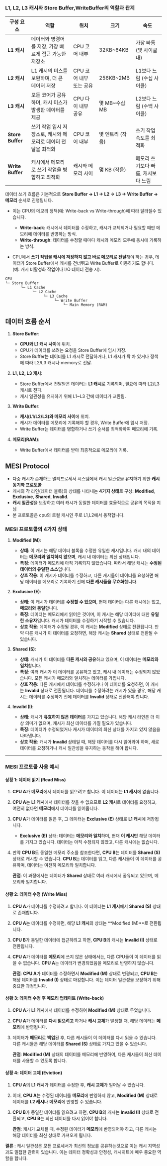 ###  **L1, L2, L3 캐시와 Store Buffer,WriteBuffer의 역할과 관계**

|**구성 요소**|**역할**|**위치**|**크기**|**속도**|
|---|---|---|---|---|
|**L1 캐시**|데이터와 명령어를 저장, 가장 빠르게 접근 가능한 저장소|CPU 코어 내부|32KB~64KB|가장 빠름 (몇 사이클 내)|
|**L2 캐시**|L1 캐시의 미스를 보완하며, 더 큰 데이터 저장|CPU 코어 내부 또는 공유|256KB~2MB|L1보다 느림 (수십 사이클)|
|**L3 캐시**|모든 코어가 공유하며, 캐시 미스가 발생한 데이터를 제공|CPU 다이 내부 공유|몇 MB~수십 MB|L2보다 느림 (수백 사이클)|
|**Store Buffer**|쓰기 작업 임시 저장소로, 캐시와 메모리로 데이터 전달을 최적화|CPU 코어 내부|몇 엔트리 (작음)|쓰기 작업 속도를 최적화|
|**Write Buffer**|캐시에서 메모리로 쓰기 작업을 병합하고 최적화|캐시와 메모리 사이|몇 KB (작음)|메모리 쓰기보다 빠름, 캐시보다 느림|
데이터 쓰기 흐름은 기본적으로 **Store Buffer → L1 → L2 → L3 → Write Buffer → 메모리** 순서로 진행됩니다.
- 이는 CPU의 메모리 정책(예: Write-back vs Write-through)에 따라 달라질수 있습니다.
    -  **Write-back**: 캐시에서 데이터를 수정하고, 캐시가 교체되거나 필요할 때만 메모리에 데이터를 반영하는 방식.
     - **Write-through**: 데이터를 수정할 때마다 캐시와 메모리 모두에 동시에 기록하는 방식.

- CPU에서 **쓰기 작업을 캐시에 저장하지 않고 바로 메모리로 전달**해야 하는 경우, 데이터가 Store Buffer에서 캐시를 건너뛰고 Write Buffer로 이동하기도 합니다. (예: 캐시 비활성화 작업이나 I/O 데이터 전송 시).
```
CPU 
└─ Store Buffer 
       └─ L1 Cache 
            └─ L2 Cache 
                 └─ L3 Cache 
                      └─ Write Buffer 
                          └─ Main Memory (RAM)
```
## **데이터 흐름 순서**

1. **Store Buffer**:
    
    - **CPU와 L1 캐시 사이**에 위치.
    - CPU가 데이터를 쓰려는 요청을 Store Buffer에 임시 저장.
    - Store Buffer는 데이터를 L1 캐시로 전달하거나, L1 캐시가 꽉 차 있거나 정책에 따라 L2/L3 캐시나 memory로 전달.
2. **L1, L2, L3 캐시**:
    
    - Store Buffer에서 전달받은 데이터는 **L1 캐시**로 기록되며, 필요에 따라 L2/L3 캐시로 전파.
    - 캐시 일관성을 유지하기 위해 L1~L3 간에 데이터가 교환됨.
3. **Write Buffer**:
    
    - **캐시(L1/L2/L3)와 메모리 사이**에 위치.
    - 캐시가 데이터를 메모리에 기록해야 할 경우, Write Buffer에 임시 저장.
    - Write Buffer는 데이터를 병합하거나 쓰기 순서를 최적화하여 메모리에 기록.
4. **메모리(RAM)**:
    
    - Write Buffer에서 데이터를 받아 최종적으로 메모리에 기록.


## MESI Protocol
- 다중 캐시가 존재하는 멀티프로세서 시스템에서 캐시 일관성을 유지하기 위한 **캐시 동기화 프로토콜**
- 캐시의 각 라인(데이터 블록)의 상태를 나타내는 **4가지 상태**로 구성: **Modified**, **Exclusive**, **Shared**, **Invalid**. 
-  **캐시 일관성**을 보장하고 여러 캐시가 동일한 데이터를 효율적으로 공유의 목적을 지님
- 본 프로토콜은 cpu의 로컬 캐시인 주로 L1,L2에서 동작합니다.
### **MESI 프로토콜의 4가지 상태**

1. **Modified (M)**:
    
    - **상태**: 이 캐시는 해당 데이터 블록을 수정한 유일한 캐시입니다. 캐시 내의 데이터는 **메모리와 일치하지 않으며**, 캐시 내 데이터는 최신 상태입니다.
    - **특징**: 데이터가 메모리에 아직 기록되지 않았습니다. 따라서 해당 캐시는 **수정된 데이터의 유일한 소스**입니다.
    - **상호 작용**: 이 캐시가 데이터를 수정하고, 다른 캐시들이 데이터를 요청하면 해당 데이터를 메모리로 기록하기 전에 **다른 캐시들을 무효화**합니다.
2. **Exclusive (E)**:
    
    - **상태**: 이 캐시가 데이터를 **수정할 수 있으며**, 현재 데이터는 다른 캐시에는 없고, **메모리와 동일**합니다.
    - **특징**: 데이터는 메모리에서 읽어온 것이며, 이 캐시는 해당 데이터에 대한 **유일한 소유자**입니다. 캐시가 데이터를 수정하기 시작할 수 있습니다.
    - **상호 작용**: 데이터가 수정될 경우, 이 캐시는 **Modified** 상태로 전환됩니다. 만약 다른 캐시가 이 데이터를 요청하면, 해당 캐시는 **Shared** 상태로 전환될 수 있습니다.
3. **Shared (S)**:
    
    - **상태**: 캐시가 이 데이터를 **다른 캐시와 공유**하고 있으며, 이 데이터는 **메모리와 일치**합니다.
    - **특징**: 여러 캐시가 이 데이터를 공유하고 있고, 캐시 내 데이터는 수정되지 않았습니다. 모든 캐시가 메모리와 일치하는 데이터를 가집니다.
    - **상호 작용**: 다른 캐시에서 데이터를 수정하거나 이 데이터를 요청하면, 이 캐시는 **Invalid** 상태로 전환됩니다. 데이터를 수정하려는 캐시가 있을 경우, 해당 캐시는 데이터를 수정하기 전에 데이터를 **Invalid** 상태로 전환해야 합니다.
4. **Invalid (I)**:
    
    - **상태**: 캐시가 **유효하지 않은 데이터**를 가지고 있습니다. 해당 캐시 라인은 더 이상 의미가 없으며, 캐시가 최신 데이터를 가질 필요가 있습니다.
    - **특징**: 데이터가 수정되었거나 캐시가 데이터의 최신 상태를 가지고 있지 않음을 나타냅니다.
    - **상호 작용**: 캐시가 **Invalid** 상태일 때, 해당 데이터를 다시 읽어와야 하며, 새로 데이터를 요청하거나 캐시 일관성을 유지하는 동작을 해야 합니다.

---
### **MESI 프로토콜 사용 예시**

#### **상황 1: 데이터 읽기 (Read Miss)**

1. **CPU A**가 **메모리**에서 데이터를 읽으려고 합니다. 이 데이터는 **L1 캐시**에 없습니다.
    
2. **CPU A**는 **L1 캐시**에서 데이터를 찾을 수 없으므로 **L2 캐시**로 데이터를 요청하고, 여전히 없다면 **메모리**에서 데이터를 읽어옵니다.
    
3. **CPU A**가 데이터를 읽은 후, 그 데이터는 **Exclusive (E)** 상태로 **L1 캐시**에 저장됩니다.
    
    - **Exclusive (E)** 상태: 데이터는 **메모리와 일치**하며, 현재 **이 캐시만** 해당 데이터를 가지고 있습니다. 데이터는 아직 수정되지 않았고, 다른 캐시에는 없습니다.
4. 만약 **CPU B**도 동일한 메모리 주소를 참조한다면, **CPU B**는 데이터를 **Shared (S)** 상태로 캐시할 수 있습니다. **CPU B**는 데이터를 읽고, 다른 캐시들이 이 데이터를 공유하며, 데이터는 여전히 메모리와 일치합니다.
    
    **관점**: 이 과정에서는 데이터가 **Shared** 상태로 여러 캐시에서 공유되고 있으며, 메모리와 일치합니다.
    

#### **상황 2: 데이터 수정 (Write Miss)**

1. **CPU A**가 데이터를 수정하려고 합니다. 이 데이터는 **L1 캐시**에서 **Shared (S)** 상태로 존재합니다.
    
2. **CPU A**는 데이터를 수정하면, 해당 **L1 캐시**의 상태는 **Modified (M)**로 전환됩니다.
    
3. **CPU B**가 동일한 데이터에 접근하려고 하면, **CPU B**의 캐시는 **Invalid (I)** 상태로 전환됩니다.
    
4. **CPU A**가 데이터를 **메모리**에 쓰지 않은 상태에서는, 다른 CPU들이 이 데이터를 읽을 수 없습니다. **CPU A**는 데이터가 변경되었음을 메모리로 반영하지 않습니다.
    
    **관점**: **CPU A**가 데이터를 수정하면서 **Modified (M)** 상태로 변경되고, **CPU B**는 해당 데이터를 **Invalid (I)** 상태로 마킹합니다. 이는 데이터 일관성을 보장하기 위해 중요한 과정입니다.
    

#### **상황 3: 데이터 수정 후 메모리 업데이트 (Write-back)**

1. **CPU A**가 **L1 캐시**에서 데이터를 수정하여 **Modified (M)** 상태로 두었습니다.
    
2. **CPU A**가 데이터를 **다시 읽으려고** 하거나 **캐시 교체**가 발생할 때, 해당 데이터는 **메모리**에 반영됩니다.
    
3. 데이터가 **메모리**로 **백업**된 후, 다른 캐시들이 이 데이터를 다시 읽을 수 있습니다. 다른 캐시들은 해당 데이터를 **Shared (S)** 상태로 가지고 있을 수 있습니다.
    
    **관점**: **Modified (M)** 상태의 데이터를 메모리에 반영하여, 다른 캐시들이 최신 데이터를 사용할 수 있도록 합니다.
    

#### **상황 4: 데이터 교체 (Eviction)**

1. **CPU A**의 **L1 캐시**가 데이터를 수정한 후, **캐시 교체**가 일어날 수 있습니다.
    
2. 이때, **CPU A**는 수정된 데이터를 **메모리**에 반영하지 않고, **Modified (M)** 상태로 데이터를 **L2 캐시**나 **메모리**에 반영할 수 있습니다.
    
3. **CPU B**가 동일한 데이터를 읽으려고 하면, **CPU B**의 캐시는 **Invalid (I)** 상태로 전환되고, **CPU B**는 최신 데이터를 다시 읽어야 합니다.
    
    **관점**: 캐시가 교체될 때, 수정된 데이터가 **메모리**에 반영되어야 하고, 다른 캐시는 해당 데이터를 최신 상태로 가져오게 됩니다.


**결론** : 캐시 일관성은 모든 프로세서가 최신의 정보를 공유하는것으로 이는 캐시 지역성과도 밀접한 관련이 있습니다. 이는 데이터 정확성과 안정성, 캐시히트에 매우 중요한 역할을 합니다. 